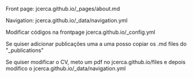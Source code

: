 Front page:
jcerca.github.io/_pages/about.md

Navigation:
jcerca.github.io/_data/navigation.yml

Modificar códigos na frontpage
jcerca.github.io/_config.yml

Se quiser adicionar publicações uma a uma posso copiar os .md files do "_publications"

Se quiser modificar o CV, meto um pdf no jcerca.github.io/files e depois modifico o jcerca.github.io/_data/navigation.yml
